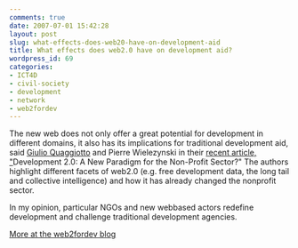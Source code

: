 ```yaml
---
comments: true
date: 2007-07-01 15:42:28
layout: post
slug: what-effects-does-web20-have-on-development-aid
title: What effects does web2.0 have on development aid?
wordpress_id: 69
categories:
- ICT4D
- civil-society
- development
- network
- web2fordev
---
```


The new web does not only offer a great potential for development in different domains, it also has its implications for traditional development aid, said [Giulio Quaggiotto](http://psdblog.worldbank.org/) and Pierre Wielezynski in their [recent article, "](http://www.freepint.com/issues/240507.htm#feature)Development 2.0: A New Paradigm for the Non-Profit Sector?" The authors highlight different facets of web2.0 (e.g. free development data, the long tail and collective intelligence) and how it has already changed the nonprofit sector.

In my opinion, particular NGOs and new webbased actors redefine development and challenge traditional development agencies.

[More at the web2fordev blog ](http://blog.web2fordev.net/2007/07/01/what-effects-does-web20-have-on-development-aid/)
